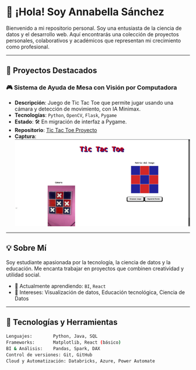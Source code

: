 # 👋 ¡Hola! Soy Annabella Sánchez

Bienvenido a mi repositorio personal. Soy una entusiasta de la ciencia de datos y el desarrollo web. Aquí encontrarás una colección de proyectos personales, colaborativos y académicos que representan mi crecimiento como profesional.

---

## 🚀 Proyectos Destacados

### 🎮 Sistema de Ayuda de Mesa con Visión por Computadora
- **Descripción**: Juego de Tic Tac Toe que permite jugar usando una cámara y detección de movimiento, con IA Minimax.
- **Tecnologías**: `Python`, `OpenCV`, `Flask`, `Pygame`
- **Estado**: 🛠️ En migración de interfaz a Pygame.
- **Repositorio**: [Tic Tac Toe Proyecto](https://github.com/Jmuniz27/ProyectoMatDisc--Tic-Tac-Toe-With-Trees)
- **Captura**:  
  ![Demo del juego](32955557-4e09-42e8-9474-137e0bcd30f3.jpeg)

---

## 💡 Sobre Mí

Soy estudiante apasionada por la tecnología, la ciencia de datos y la educación. Me encanta trabajar en proyectos que combinen creatividad y utilidad social.

- 🌱 Actualmente aprendiendo: `BI`, `React`
- 🧠 Intereses: Visualización de datos, Educación tecnológica, Ciencia de Datos

---

## 🧰 Tecnologías y Herramientas

```bash
Lenguajes:        Python, Java, SQL
Frameworks:       Matplotlib, React (básico)
BI & Análisis:    Pandas, Spark, DAX
Control de versiones: Git, GitHub
Cloud y Automatización: Databricks, Azure, Power Automate

